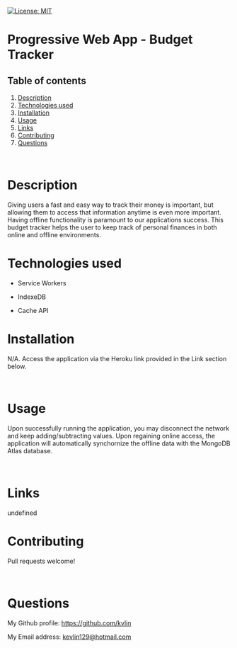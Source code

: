 [![License: MIT](https://img.shields.io/badge/License-MIT-yellow.svg)](https://opensource.org/licenses/MIT)

<h1>Progressive Web App - Budget Tracker</h1>
<!-- Table of content -->
<h2>Table of contents</h2>

1. [Description](#Description)
2. [Technologies used](#TechnologiesUsed)
3. [Installation](#Installation)
4. [Usage](#Usage)
5. [Links](#Links)
6. [Contributing](#Contributing)
7. [Questions](#Questions) 


<br>

<h1>Description</h1>
<p>Giving users a fast and easy way to track their money is important, but allowing them to access that information anytime is even more important. Having offline functionality is paramount to our applications success. This budget tracker helps the user to keep track of personal finances in both online and offline environments. 

<br/>
<h1>Technologies used</h1>

- Service Workers

- IndexeDB

- Cache API

<h1>Installation</h1>
<p>N/A. Access the application via the Heroku link provided in the Link section below.</p>
<br>
<h1>Usage</h1>
<p>Upon successfully running the application, you may disconnect the network and keep adding/subtracting values. Upon regaining online access, the application will automatically synchornize the offline data with the MongoDB Atlas database.</p>
<br>
<h1>Links</h1>
<p>undefined
<br>
<h1>Contributing</h1>
<p>Pull requests welcome!</p>
<br>
<h1>Questions</h1>
<p><span>My Github profile: </span><a href="https://github.com/kvlin" class="col-12">https://github.com/kvlin</a></p>
<p><span>My Email address: </span><a href = "mailto: kevlin129@hotmail.com">kevlin129@hotmail.com</a></p>
</p>
